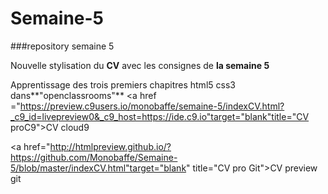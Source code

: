 # Semaine-5
###repository semaine 5

Nouvelle stylisation du **CV** avec les consignes de **la semaine 5**

Apprentissage des trois premiers chapitres html5 css3 dans**"openclassrooms"**
<a href ="https://preview.c9users.io/monobaffe/semaine-5/indexCV.html?_c9_id=livepreview0&_c9_host=https://ide.c9.io"target="blank"title="CV proC9">CV cloud9</a>

<a href="http://htmlpreview.github.io/?https://github.com/Monobaffe/Semaine-5/blob/master/indexCV.html"target="blank" title="CV pro Git">CV preview git</a>
